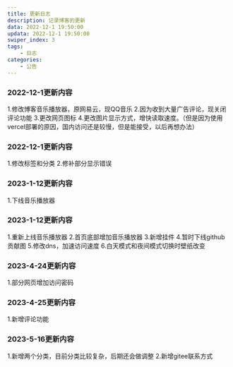 ```yaml
---
title: 更新日志
description: 记录博客的更新
data: 2022-12-1 19:50:00
updata: 2022-12-1 19:50:00
swiper_index: 3
tags:
    - 日志
categories:
    - 公告
---
```


### 2022-12-1更新内容

1.修改博客音乐播放器，原网易云，现QQ音乐
2.因为收到大量广告评论，现关闭评论功能
3.更改网页图标
4.更改图片显示方式，增快读取速度。（但是因为使用vercel部署的原因，国内访问还是较慢，但是能接受，以后再想办法）

### 2022-12-1更新内容
1.修改标签和分类
2.修补部分显示错误

### 2023-1-12更新内容
1.下线音乐播放器

### 2023-1-12更新内容
1.重新上线音乐播放器
2.首页底部增加音乐播放器
3.新增挂件
4.暂时下线github贡献图
5.修改dns，加速访问速度
6.白天模式和夜间模式切换时壁纸改变

### 2023-4-24更新内容
1.部分网页增加访问密码

### 2023-4-25更新内容
1.新增评论功能

### 2023-5-16更新内容
1.新增两个分类，目前分类比较复杂，后期还会做调整
2.新增gitee联系方式